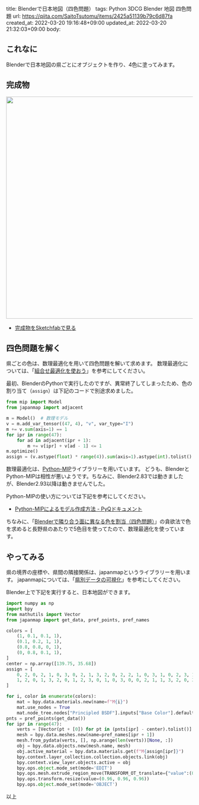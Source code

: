 title: Blenderで日本地図（四色問題）
tags: Python 3DCG Blender 地図 四色問題
url: https://qiita.com/SaitoTsutomu/items/2425a51139b79c6d87fa
created_at: 2022-03-20 19:16:48+09:00
updated_at: 2022-03-20 21:32:03+09:00
body:

## これなに

Blenderで日本地図の県ごとにオブジェクトを作り、4色に塗ってみます。


## 完成物

<img src="https://qiita-image-store.s3.ap-northeast-1.amazonaws.com/0/13955/6550812e-86c2-98a0-1103-29a4bfcfab0d.jpeg" width="600">

- [完成物をSketchfabで見る](https://skfb.ly/otDJR)

## 四色問題を解く

県ごとの色は、数理最適化を用いて四色問題を解いて求めます。
数理最適化については、「[組合せ最適化を使おう](https://qiita.com/SaitoTsutomu/items/bfbf4c185ed7004b5721)」を参考にしてください。

最初、BlenderのPythonで実行したのですが、異常終了してしまったため、色の割り当て（`assign`）は下記のコードで別途求めました。

```py
from mip import Model
from japanmap import adjacent

m = Model()  # 数理モデル
v = m.add_var_tensor((47, 4), "v", var_type="I")
m += v.sum(axis=1) == 1
for ipr in range(47):
    for ad in adjacent(ipr + 1):
        m += v[ipr] + v[ad - 1] <= 1
m.optimize()
assign = (v.astype(float) * range(4)).sum(axis=1).astype(int).tolist()
```

数理最適化は、[Python-MIP](https://www.python-mip.com/)ライブラリーを用いています。
どうも、BlenderとPython-MIPは相性が悪いようです。ちなみに、Blender2.83では動きましたが、Blender2.93以降は動きませんでした。

Python-MIPの使い方については下記を参考にしてください。

- [Python-MIPによるモデル作成方法 - PyQドキュメント](https://docs.pyq.jp/python/math_opt/python_mip.html)

ちなみに、「[Blenderで隣り合う面に異なる色を割当（四色問題）](https://qiita.com/SaitoTsutomu/items/8def3fb4b99f8520b6ed)」の貪欲法で色を求めると長野県のあたりで5色目を使ってたので、数理最適化を使っています。

## やってみる

県の境界の座標や、県間の隣接関係は、japanmapというライブラリーを用います。
japanmapについては、「[県別データの可視化](https://qiita.com/SaitoTsutomu/items/6d17889ba47357e44131)」を参考にしてください。

Blender上で下記を実行すると、日本地図ができます。

```py
import numpy as np
import bpy
from mathutils import Vector
from japanmap import get_data, pref_points, pref_names

colors = [
    (1, 0.1, 0.1, 1),
    (0.1, 0.2, 1, 1),
    (0.8, 0.8, 0, 1),
    (0, 0.8, 0.1, 1),
]
center = np.array([139.75, 35.68])
assign = [
    0, 2, 0, 2, 1, 0, 3, 0, 2, 1, 3, 2, 0, 2, 2, 1, 0, 3, 1, 0, 2, 3, 1, 0,
    1, 2, 0, 1, 3, 2, 0, 1, 2, 3, 0, 1, 0, 3, 0, 0, 2, 1, 1, 3, 2, 0, 3
]

for i, color in enumerate(colors):
    mat = bpy.data.materials.new(name=f"M{i}")
    mat.use_nodes = True
    mat.node_tree.nodes["Principled BSDF"].inputs["Base Color"].default_value = color
pnts = pref_points(get_data())
for ipr in range(47):
    verts = [Vector(pt + [0]) for pt in (pnts[ipr] - center).tolist()]
    mesh = bpy.data.meshes.new(name=pref_names[ipr + 1])
    mesh.from_pydata(verts, [], np.arange(len(verts))[None, :])
    obj = bpy.data.objects.new(mesh.name, mesh)
    obj.active_material = bpy.data.materials.get(f"M{assign[ipr]}")
    bpy.context.layer_collection.collection.objects.link(obj)
    bpy.context.view_layer.objects.active = obj
    bpy.ops.object.mode_set(mode='EDIT')
    bpy.ops.mesh.extrude_region_move(TRANSFORM_OT_translate={"value":(0, 0, 0.2)})
    bpy.ops.transform.resize(value=(0.96, 0.96, 0.96))
    bpy.ops.object.mode_set(mode='OBJECT')
```

以上



